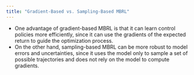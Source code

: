 ```yaml
---
title: "Gradient-Based vs. Sampling-Based MBRL"
---
```

* One advantage of gradient-based MBRL is that it can learn control policies more efficiently, since it can use the gradients of the expected return to guide the optimization process.
* On the other hand, sampling-based MBRL can be more robust to model errors and uncertainties, since it uses the model only to sample a set of possible trajectories and does not rely on the model to compute gradients.
